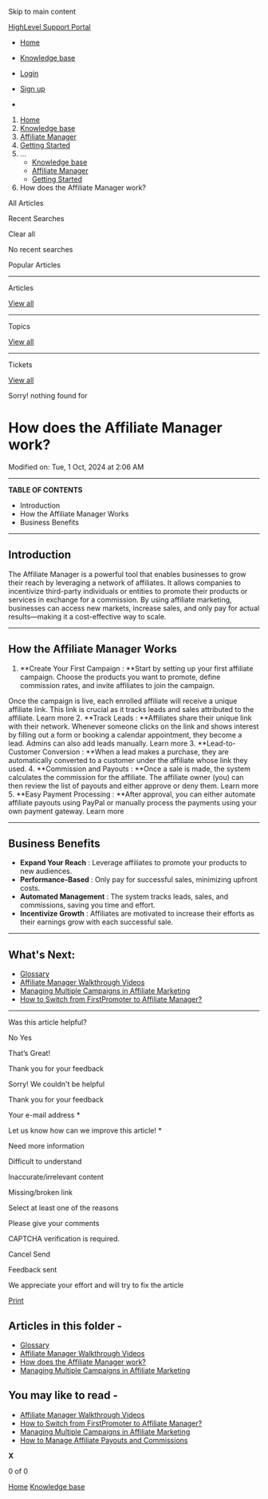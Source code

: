 Skip to main content

[ HighLevel Support Portal ](https://help.gohighlevel.com)

  * [ Home ](/support/home)
  * [ Knowledge base ](/support/solutions)

  * [Login](/support/login)
  * [Sign up](/support/signup)
  * 

  1. [Home](/support/home)
  2. [Knowledge base](/support/solutions)
  3. [Affiliate Manager](/support/solutions/48000455557)
  4. [Getting Started](/support/solutions/folders/155000000858)
  5. ... 
     * [Knowledge base](/support/solutions)
     * [Affiliate Manager](/support/solutions/48000455557)
     * [Getting Started](/support/solutions/folders/155000000858)
  6. How does the Affiliate Manager work?

All  Articles 

Recent Searches

Clear all

No recent searches

Popular Articles

* * *

Articles

[View all](/support/search/solutions)

* * *

Topics

[View all](/support/search/topics)

* * *

Tickets

[View all](/support/search/tickets)

Sorry! nothing found for   

# How does the Affiliate Manager work?

Modified on: Tue, 1 Oct, 2024 at 2:06 AM

* * *

**TABLE OF CONTENTS**

  * Introduction
  * How the Affiliate Manager Works
  * Business Benefits

* * *

## **Introduction**

The Affiliate Manager is a powerful tool that enables businesses to grow their reach by leveraging a network of affiliates. It allows companies to incentivize third-party individuals or entities to promote their products or services in exchange for a commission. By using affiliate marketing, businesses can access new markets, increase sales, and only pay for actual results—making it a cost-effective way to scale.

* * *

## **How the Affiliate Manager Works**

  1. **Create Your First Campaign :  **Start by setting up your first affiliate campaign. Choose the products you want to promote, define commission rates, and invite affiliates to join the campaign.  
  
Once the campaign is live, each enrolled affiliate will receive a unique affiliate link. This link is crucial as it tracks leads and sales attributed to the affiliate. Learn more 
  2. **Track Leads :  **Affiliates share their unique link with their network. Whenever someone clicks on the link and shows interest by filling out a form or booking a calendar appointment, they become a lead. Admins can also add leads manually. Learn more
  3. **Lead-to-Customer Conversion :  **When a lead makes a purchase, they are automatically converted to a customer under the affiliate whose link they used.
  4. **Commission and Payouts :  **Once a sale is made, the system calculates the commission for the affiliate. The affiliate owner (you) can then review the list of payouts and either approve or deny them. Learn more
  5. **Easy Payment Processing :  **After approval, you can either automate affiliate payouts using PayPal or manually process the payments using your own payment gateway. Learn more

* * *

## **Business Benefits**

  * **Expand Your Reach** : Leverage affiliates to promote your products to new audiences.
  * **Performance-Based** : Only pay for successful sales, minimizing upfront costs.
  * **Automated Management** : The system tracks leads, sales, and commissions, saving you time and effort.
  * **Incentivize Growth** : Affiliates are motivated to increase their efforts as their earnings grow with each successful sale.  

* * *

## **What's Next:**

  * [Glossary](https://help.gohighlevel.com/en/support/solutions/articles/155000003633-glossary)
  * [Affiliate Manager Walkthrough Videos](https://help.gohighlevel.com/en/support/solutions/articles/155000003636-affiliate-manager-walkthrough-videos)
  * [Managing Multiple Campaigns in Affiliate Marketing](https://help.gohighlevel.com/en/support/solutions/articles/155000003638-managing-multiple-campaigns-in-affiliate-marketing)
  * [How to Switch from FirstPromoter to Affiliate Manager?](https://help.gohighlevel.com/en/support/solutions/articles/155000003639-how-to-switch-from-firstpromoter-to-affiliate-manager-)

* * *

Was this article helpful?

No  Yes 

That’s Great!

Thank you for your feedback

Sorry! We couldn't be helpful

Thank you for your feedback

Your e-mail address *

Let us know how can we improve this article! *

Need more information 

Difficult to understand 

Inaccurate/irrelevant content 

Missing/broken link 

Select at least one of the reasons 

Please give your comments 

CAPTCHA verification is required. 

Cancel  Send 

Feedback sent

We appreciate your effort and will try to fix the article

[Print](javascript:print\(\))

## Articles in this folder -

  * [Glossary](/support/solutions/articles/155000003633-glossary)
  * [Affiliate Manager Walkthrough Videos](/support/solutions/articles/155000003636-affiliate-manager-walkthrough-videos)
  * [How does the Affiliate Manager work?](/support/solutions/articles/155000003637-how-does-the-affiliate-manager-work-)
  * [Managing Multiple Campaigns in Affiliate Marketing](/support/solutions/articles/155000003638-managing-multiple-campaigns-in-affiliate-marketing)

## You may like to read -

  * [Affiliate Manager Walkthrough Videos](/support/solutions/articles/155000003636-affiliate-manager-walkthrough-videos)
  * [How to Switch from FirstPromoter to Affiliate Manager?](/support/solutions/articles/155000003639-how-to-switch-from-firstpromoter-to-affiliate-manager-)
  * [Managing Multiple Campaigns in Affiliate Marketing](/support/solutions/articles/155000003638-managing-multiple-campaigns-in-affiliate-marketing)
  * [How to Manage Affiliate Payouts and Commissions](/support/solutions/articles/155000003655-how-to-manage-affiliate-payouts-and-commissions)

**X**

0 of 0 []()

[Home](/support/home) [Knowledge base](/support/solutions)
